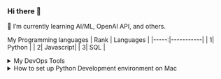 ### Hi there 👋
🌱 I’m currently learning AI/ML, OpenAI API, and others.

My Programming languages
| Rank | Languages |
|-----:|-----------|
|     1| Python    |
|     2| Javascript|
|     3| SQL       |

<details>
<summary>My DevOps Tools</summary>

| Rank | Languages |
|-----:|-----------|
|     1| GitHub    |
|     2| Copilot   |
|     3| OpenAI    |
|     4| Docker    |

</details>

<details>
<summary>How to set up Python Development environment on Mac</summary>

 
Create python virtual environment with the same name of your github repo e.g. /Users/yourname/pyproject-web
  
-   `python3 -m venv ~/.pyproject-web`
-   `source ~/.pyproject-web/bin/activate`
  
  
* 2.  

</details>



<!--
**supiwmi/supiwmi** is a ✨ _special_ ✨ repository because its `README.md` (this file) appears on your GitHub profile.

Here are some ideas to get you started:

- 🔭 I’m currently working on ...
- 🌱 I’m currently learning ...
- 👯 I’m looking to collaborate on ...
- 🤔 I’m looking for help with ...
- 💬 Ask me about ...
- 📫 How to reach me: ...
- 😄 Pronouns: ...
- ⚡ Fun fact: ...
-->
